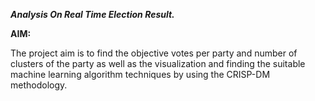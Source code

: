 ***Analysis On Real Time Election Result.***

**AIM:** 

The project aim is to find the objective votes per party and number of clusters of the party as well as the visualization and finding the suitable machine learning algorithm techniques by using the CRISP-DM methodology.
